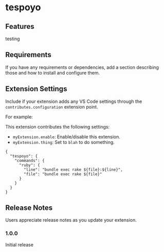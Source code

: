 # tespoyo

## Features

testing

## Requirements

If you have any requirements or dependencies, add a section describing those and how to install and configure them.

## Extension Settings

Include if your extension adds any VS Code settings through the `contributes.configuration` extension point.

For example:

This extension contributes the following settings:

* `myExtension.enable`: Enable/disable this extension.
* `myExtension.thing`: Set to `blah` to do something.

```
{
  "tespoyo": {
    "commands": {
      "ruby": {
        "line": "bundle exec rake ${file}:${line}",
        "file": "bundle exec rake ${file}"
      }
    }
  }
}

```

## Release Notes

Users appreciate release notes as you update your extension.

### 1.0.0

Initial release
